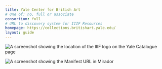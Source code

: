 ```yaml
---
title: Yale Center for British Art
# One of: no, full or associate
consortium: full 
# URL to discovery system for IIIF Resources
homepage: https://collections.britishart.yale.edu/
layout: guide
---
```


![A screenshot showing the location of the IIIF logo on the Yale Catalogue page](yale_iiiflogo.png)

![A screenshot showing the Manifest URL in Mirador](yale_mirador.png)
